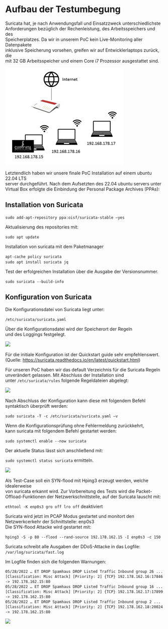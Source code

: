 # Aufbau der Testumbegung
Suricata hat, je nach Anwendungsfall und Einsatzzweck unterschiedlichste  
Anforderungen bezüglich der Rechenleistung, des Arbeitsspeichers und des  
Speicherplatzes. Da wir in unserem PoC kein Live-Monitoring aller Datenpakete  
inklusive Speicherung vorsehen, greifen wir auf Entwicklerlaptops zurück, die  
mit 32 GB Arbeitsspeicher und einem Core i7 Prozessor ausgestattet sind.  
  
![](suricata_testaufbau.png) 
  
  
Letztendlich haben wir unsere finale PoC Installation auf einem ubuntu 22.04 LTS  
server durchgeführt. Nach dem Aufsetzten des 22.04 ubuntu servers unter  
Virtual Box erfolgte die Einbindung der Personal Package Archives (PPAs):  
  
## Installation von Suricata  

```sudo add-apt-repository ppa:oisf/suricata-stable –yes```

Aktualisierung des repositories mit: 

```sudo apt update```

Installation von suricata mit dem Paketmanager 

```apt-cache policy suricata```  
```sudo apt install suricata jq```  
  
Test der erfolgreichen Installation über die Ausgabe der Versionsnummer. 

```sudo suricata --build-info```

## Konfiguration von Suricata

Die Konfigurationsdatei von Suricata liegt unter: 

```/etc/suricata/suricata.yaml```

Über die Konfigurationsdatei wird der Speicherort der Regeln  
und des Loggings festgelegt.  
  
<img src="https://github.com/ThomasGit0815/MIM20S22_Suricata/blob/main/suricata_configuration_rule_path.png" width=400>  
 
Für die initiale Konfiguration ist der Quickstart guide sehr empfehlenswert.  
(Quelle: <https://suricata.readthedocs.io/en/latest/quickstart.html>)  
  
Für unseren PoC haben wir das default Verzeichnis für die Suricata Regeln  
unverändert gelassen. Mit Abschluss der Installation sind  
unter ```/etc/suricata/rules``` folgende Regeldateien abgelegt:  
  
<img src="https://github.com/ThomasGit0815/MIM20S22_Suricata/blob/main/suricata_rules.png" width=400>  
  
Nach Abschluss der Konfiguration kann diese mit folgendem Befehl syntaktisch überprüft werden:

```sudo suricata -T -c /etc/suricata/suricata.yaml –v```

Wenn die Konfigurationsprüfung ohne Fehlermeldung zurückkehrt,  
kann suricata mit folgendem Befehl gestartet werden: 

```sudo systemctl enable --now suricata```

Der aktuelle Status lässt sich anschließend mit:  

```sudo systemctl status suricata``` ermitteln.  

![](suricata_systemctl_status.png)  


Als Test-Case soll ein SYN-flood mit Hping3 erzeugt werden, welche idealerweise  
von suricata erkannt wird. Zur Vorbereitung des Tests wird die Packet-Offload-Funktionen
der Netzwerkschnittstelle, auf der Suricata lauscht mit: 

```ethtool -K enp0s3 gro off lro off``` deaktiviert  

  
Suricata wird jetzt im PCAP Modus gestartet und monitort den Netzwerkcerkehr der Schnittstelle: enp0s3  
Die SYN-flood Attacke wird gestartet mit: 

```hping3 -S -p 80 --flood --rand-source 192.178.162.15 -I enp0s3 -c 150```
  
Suricata schreibt alle Ausgaben der DDoS-Attacke in das Logfile: ```/var/log/suricata/fast.log```
  
Im Logfile finden sich die folgenden Warnungen:  
```
05/28/2022 … ET DROP Spamhaus DROP Listed Traffic Inbound group 26 ...  
[Classification: Misc Attack] [Priority: 2] {TCP} 192.178.162.16:17846 -> 192.178.162.15:80
05/28/2022 … ET DROP Spamhaus DROP Listed Traffic Inbound group 16 ...  
[Classification: Misc Attack] [Priority: 2] {TCP} 192.178.162.17:17899 -> 192.178.162.15:80  
05/28/2022 … ET DROP Spamhaus DROP Listed Traffic Inbound group 2 ... 
[Classification: Misc Attack] [Priority: 2] {TCP} 192.178.162.18:20024 -> 192.178.162.15:80
```

  

![](biberbande_testui.png)
